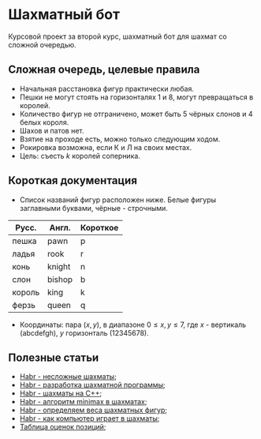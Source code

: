 # Шахматный бот
Курсовой проект за второй курс, шахматный бот для шахмат со сложной очередью.


## Сложная очередь, целевые правила
+ Начальная расстановка фигур практически любая.
+ Пешки не могут стоять на горизонталях 1 и 8, могут превращаться в королей.
+ Количество фигур не отграничено, может быть 5 чёрных слонов и 4 белых короля.
+ Шахов и патов нет.
+ Взятие на проходе есть, можно только следующим ходом.
+ Рокировка возможна, если К и Л на своих местах.
+ Цель: съесть $k$ королей соперника.


## Короткая документация
+ Список названий фигур расположен ниже. Белые фигуры заглавными буквами, чёрные - строчными.

| Русс.  | Англ.  | Короткое |
|--------|--------|----------|
| пешка  | pawn   | p        |
| ладья  | rook   | r        |
| конь   | knight | n        |
| слон   | bishop | b        |
| король | king   | k        |
| ферзь  | queen  | q        |

+ Координаты: пара $(x, y)$, в диапазоне $0 \leq x, y \leq 7$, где $x$ - вертикаль (abcdefgh), $y$ горизонталь (12345678).


## Полезные статьи
+ [Habr - несложные шахматы](https://habr.com/ru/companies/skillbox/articles/437524/);
+ [Habr - разработка шахматной программы](https://habr.com/ru/articles/329528/);
+ [Habr - шахматы на C++](https://habr.com/ru/articles/682122/);
+ [Habr - алгоритм minimax в шахматах](https://habr.com/ru/companies/otus/articles/785512/);
+ [Habr - определяем веса шахматных фигур](https://habr.com/ru/articles/254753/);
+ [Habr - как компьютер играет в шахматы](https://habr.com/ru/articles/390821/);
+ [Таблица оценок позиций](https://www.chessprogramming.org/Simplified_Evaluation_Function);
